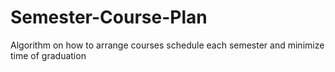 # Semester-Course-Plan
Algorithm on how to arrange courses schedule each semester and minimize time of graduation
